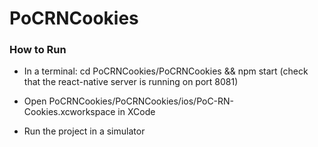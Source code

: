 # PoCRNCookies

### How to Run
- In a terminal: cd PoCRNCookies/PoCRNCookies && npm start
(check that the react-native server is running on port 8081)


- Open PoCRNCookies/PoCRNCookies/ios/PoC-RN-Cookies.xcworkspace in XCode
- Run the project in a simulator
